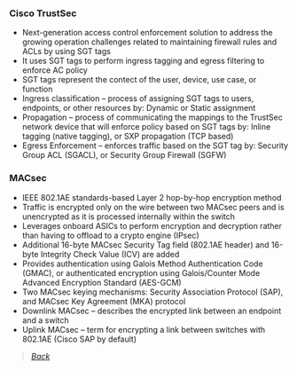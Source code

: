 ### Cisco TrustSec  
* Next-generation access control enforcement solution to address the growing operation challenges related to maintaining firewall rules and ACLs by using SGT tags  
* It uses SGT tags to perform ingress tagging and egress filtering to enforce AC policy  
* SGT tags represent the contect of the user, device, use case, or function  
* Ingress classification – process of assigning SGT tags to users, endpoints, or other resources by: Dynamic or Static assignment  
* Propagation – process of communicating the mappings to the TrustSec network device that will enforce policy based on SGT tags by: Inline tagging (native tagging), or SXP propagation (TCP based)  
* Egress Enforcement – enforces traffic based on the SGT tag by: Security Group ACL (SGACL), or Security Group Firewall (SGFW)  


### MACsec  
* IEEE 802.1AE standards-based Layer 2 hop-by-hop encryption method  
* Traffic is encrypted only on the wire between two MACsec peers and is unencrypted as it is processed internally within the switch  
* Leverages onboard ASICs to perform encryption and decryption rather than having to offload to a crypto engine (IPsec)  
* Additional 16-byte MACsec Security Tag field (802.1AE header) and 16-byte Integrity Check Value (ICV) are added  
* Provides authentication using Galois Method Authentication Code (GMAC), or authenticated encryption using Galois/Counter Mode Advanced Encryption Standard (AES-GCM)  
* Two MACsec keying mechanisms: Security Association Protocol (SAP), and MACsec Key Agreement (MKA) protocol  
* Downlink MACsec – describes the encrypted link between an endpoint and a switch  
* Uplink MACsec – term for encrypting a link between switches with 802.1AE (Cisco SAP by default)  


> *[Back](https://github.com/network-dluong/CCNP-ENCOR/tree/5.0-Security)*  
